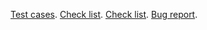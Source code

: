  [Test cases](https://docs.google.com/spreadsheets/d/1gTeKUlN54dpZkVutz7GGbs3NTZl_ChuwhWGlrRXjLpg/edit?usp=sharing).
 [Check list](https://docs.google.com/spreadsheets/d/12ofymB4FTl6wxtBZl2hMt9yqlxaUlWGcqVjR4O04b7E/edit?usp=sharing).
  [Check list](https://docs.google.com/spreadsheets/d/1QA37h2f8H8Zf22JelQE6X9Y-GMb8UDV_dFtqNWP3Va8/edit?usp=sharing).
  [Bug report](https://docs.google.com/spreadsheets/d/1iLDfJr2NgxtVQKk3B06iUDqDEUFtfqa-9E2p_LzZt4o/edit?usp=sharing).
   